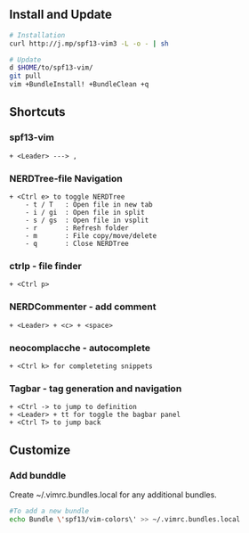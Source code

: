 ## Install and Update

```bash
# Installation
curl http://j.mp/spf13-vim3 -L -o - | sh

# Update
d $HOME/to/spf13-vim/
git pull
vim +BundleInstall! +BundleClean +q
```

## Shortcuts

### spf13-vim

    + <Leader> ---> ,

### NERDTree-file Navigation

    + <Ctrl e> to toggle NERDTree
        - t / T   : Open file in new tab
        - i / gi  : Open file in split
        - s / gs  : Open file in vsplit
        - r       : Refresh folder
        - m       : File copy/m­ove­/delete
        - q       : Close NERDTree

### ctrlp - file finder
    
    + <Ctrl p>

### NERDCommenter - add comment
    
    + <Leader> + <c> + <space>

### neocomplacche - autocomplete

    + <Ctrl k> for completeting snippets

### Tagbar - tag generation and navigation

    + <Ctrl -> to jump to definition
    + <Leader> + tt for toggle the bagbar panel
    + <Ctrl T> to jump back

### 

## Customize

### Add bunddle

Create ~/.vimrc.bundles.local for any additional bundles.

```bash
#To add a new bundle
echo Bundle \'spf13/vim-colors\' >> ~/.vimrc.bundles.local
```



